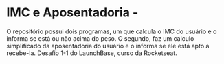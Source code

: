 # IMC e Aposentadoria - 
 O repositório possui dois programas, um que calcula o IMC do usuário e o informa se está ou não acima do peso. O segundo, faz um calculo simplificado da aposentadoria do usuário e o informa se ele está apto a recebe-la. Desafio 1-1 do LaunchBase, curso da Rocketseat. 
